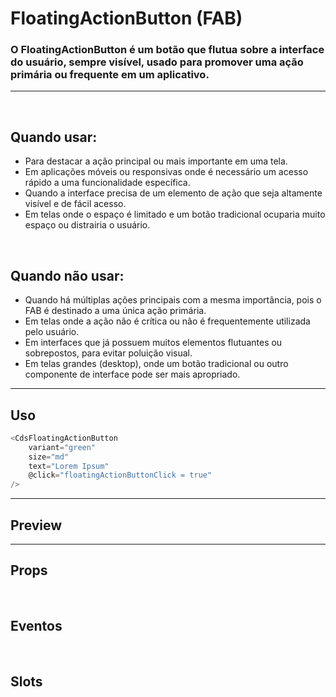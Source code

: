 # FloatingActionButton (FAB)

### O FloatingActionButton é um botão que flutua sobre a interface do usuário, sempre visível, usado para promover uma ação primária ou frequente em um aplicativo.
---
<br />

## Quando usar:
- Para destacar a ação principal ou mais importante em uma tela.
- Em aplicações móveis ou responsivas onde é necessário um acesso rápido a uma funcionalidade específica.
- Quando a interface precisa de um elemento de ação que seja altamente visível e de fácil acesso.
- Em telas onde o espaço é limitado e um botão tradicional ocuparia muito espaço ou distrairia o usuário.

<br />

## Quando não usar:
- Quando há múltiplas ações principais com a mesma importância, pois o FAB é destinado a uma única ação primária.
- Em telas onde a ação não é crítica ou não é frequentemente utilizada pelo usuário.
- Em interfaces que já possuem muitos elementos flutuantes ou sobrepostos, para evitar poluição visual.
- Em telas grandes (desktop), onde um botão tradicional ou outro componente de interface pode ser mais apropriado.

---

## Uso

```js
<CdsFloatingActionButton
	variant="green"
	size="md"
	text="Lorem Ipsum"
	@click="floatingActionButtonClick = true"
/>
```

---

## Preview

<PreviewBuilder
	:args
	:component="CdsFloatingActionButton"
	:events
/>

---

## Props

<APITable
	name="FloatingActionButton"
	section="props"
/>
<br />

## Eventos

<APITable
	name="FloatingActionButton"
	section="events"
/>
<br />

## Slots

<APITable
	name="FloatingActionButton"
	section="slots"
/>

<script setup>
import { ref } from 'vue';
import CdsFloatingActionButton from '@/components/FloatingActionButton.vue';

const events = [
	'floatingActionButton-click'
];

const args = ref({
	actions: [
		{
			icon: 'document-outline',
			label: 'Documentos',
		},
		{
			icon: 'home-outline',
			label: 'Início',
		},
		{
			icon: 'edit-outline',
			label: 'Editar',
		}
	],
	variant: 'green',
	size: 'md',
});
</script>
